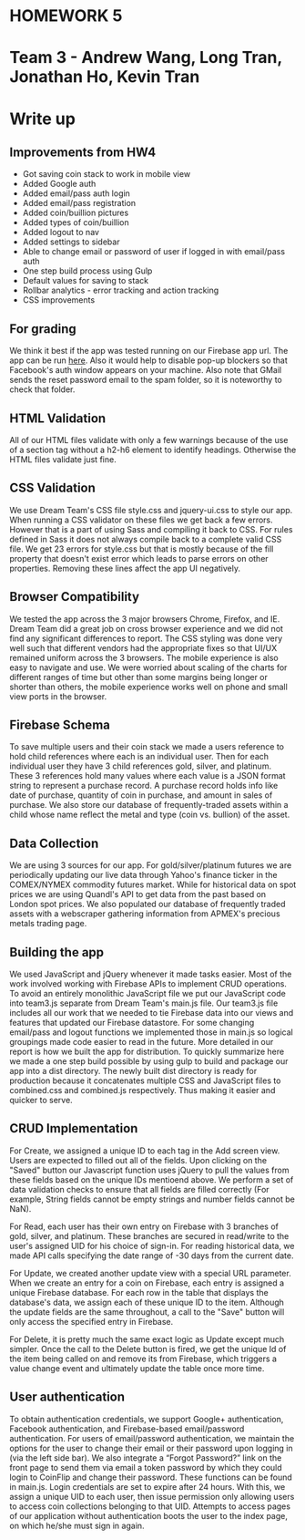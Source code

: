 # HOMEWORK 5
# Team 3 - Andrew Wang, Long Tran, Jonathan Ho, Kevin Tran

# Write up

## Improvements from HW4
* Got saving coin stack to work in mobile view
* Added Google auth
* Added email/pass auth login
* Added email/pass registration
* Added coin/buillion pictures
* Added types of coin/buillion
* Added logout to nav
* Added settings to sidebar
* Able to change email or password of user if logged in with email/pass auth
* One step build process using Gulp
* Default values for saving to stack
* Rollbar analytics - error tracking and action tracking
* CSS improvements


## For grading
We think it best if the app was tested running on our Firebase app url.
The app can be run [here](https://cse134bteam3-hw5.firebaseapp.com/). Also it
would help to disable pop-up blockers so that Facebook's auth window appears
on your machine. Also note that GMail sends the reset password email to the
spam folder, so it is noteworthy to check that folder.

## HTML Validation
All of our HTML files validate with only a few warnings because of the use of
a section tag without a h2-h6 element to identify headings. Otherwise the
HTML files validate just fine.

## CSS Validation
We use Dream Team's CSS file style.css and jquery-ui.css to style 
our app. When running a CSS validator on these files we get back a few errors.
However that is a part of using Sass and compiling it back to CSS. For rules
defined in Sass it does not always compile back to a complete valid CSS file.
We get 23 errors for style.css but that is mostly because of the fill
property that doesn't exist error which leads to parse errors on other
properties. Removing these lines affect the app UI negatively.

## Browser Compatibility
We tested the app across the 3 major browsers Chrome, Firefox, and IE.
Dream Team did a great job on cross browser experience and we did not
find any significant differences to report. The CSS styling was done very
well such that different vendors had the appropriate fixes so that UI/UX
remained uniform across the 3 browsers. The mobile experience is also easy
to navigate and use. We were worried about scaling of the charts for
different ranges of time but other than some margins being longer or
shorter than others, the mobile experience works well on phone and small
view ports in the browser. 

## Firebase Schema
To save multiple users and their coin stack we made a users reference to hold
child references where each is an individual user. Then for each individual
user they have 3 child references gold, silver, and platinum. These 3
references hold many values where each value is a JSON format string to
represent a purchase record. A purchase record holds info like date of
purchase, quantity of coin in purchase, and amount in sales of purchase.
We also store our database of frequently-traded assets within a child whose
name reflect the metal and type (coin vs. bullion) of the asset.

## Data Collection
We are using 3 sources for our app. For gold/silver/platinum futures we are
periodically updating our live data through Yahoo's finance ticker in the
COMEX/NYMEX commodity futures market. While for historical data on spot prices
we are using Quandl's API to get data from the past based on London spot prices.
We also populated our database of frequently traded assets with a webscraper
gathering information from APMEX's precious metals trading page.

## Building the app
We used JavaScript and jQuery whenever it made tasks easier. Most of the work
involved working with Firebase APIs to implement CRUD operations. To avoid an 
entirely monolithic JavaScript file we put our JavaScript code into team3.js 
separate from Dream Team's main.js file. Our team3.js file includes all our 
work that we needed to tie Firebase data into our views and features that 
updated our Firebase datastore. For some changing email/pass and logout functions
we implemented those in main.js so logical groupings made code easier to read
in the future. More detailed in our report is how we built the app for
distribution. To quickly summarize here we made a one step build possible by
using gulp to build and package our app into a dist directory. The newly built
dist directory is ready for production because it concatenates multiple CSS
and JavaScript files to combined.css and combined.js respectively. Thus making
it easier and quicker to serve.

## CRUD Implementation
For Create, we assigned a unique ID to each tag in the Add screen view. Users
are expected to filled out all of the fields. Upon clicking on the "Saved" button
our Javascript function uses jQuery to pull the values from these fields based
on the unique IDs mentioend above. We perform a set of data validation checks
to ensure that all fields are filled correctly (For example, String fields cannot
be empty strings and number fields cannot be NaN). 

For Read, each user has their own entry on Firebase with 3 branches of gold,
silver, and platinum. These branches are secured in read/write to the user's
assigned UID for his choice of sign-in. For reading historical data, we made API 
calls specifying the date range of -30 days from the current date. 

For Update, we created another update view with a special URL parameter. When we
create an entry for a coin on Firebase, each entry is assigned a unique Firebase
database. For each row in the table that displays the database's data, we assign
each of these unique ID to the item. Although the update fields are  the same
throughout, a call to the "Save" button will only access the specified entry in
Firebase. 

For Delete, it is pretty much the same exact logic as Update except much simpler.
Once the call to the Delete button is fired, we get the unique Id of the item
being called on and remove its from Firebase, which triggers a value change
event and ultimately update the table once more time.

## User authentication
To obtain authentication credentials, we support Google+ authentication, 
Facebook authentication, and Firebase-based email/password authentication. 
For users of email/password authentication, we maintain the options for 
the user to change their email or their password upon logging in (via the
left side bar). We also integrate a “Forgot Password?” link on the front
page to send them via email a token password by which they could login to
CoinFlip and change their password. These functions can be found in 
main.js. Login credentials are set to expire after 24 hours.
With this, we assign a unique UID to each user, then issue permission 
only allowing users to access coin collections belonging to that UID. 
Attempts to access pages of our application without authentication
boots the user to the index page, on which he/she must sign in
again.
